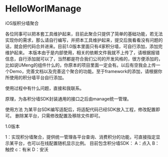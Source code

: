 HelloWorlManage
===============

iOS版积分墙聚合


  各位同事可以把本套工具维护起来，目前此聚合只提供了简单的基础功能，若无法实现你的需求，那么请自行编写，并把本工具维护起来，提交后我看看没有问题的话，就会把代码合并进来。目前1.0版本里面只有4家积分墙，可自行添加，添加完维护起来。
  本版本由于是内部使用，相关的依赖文件我就不上传了，请根据报错信息，自行添加就可以了，当然都是符合我们公司的开发风格的，很方便添加的，比如说UMeng的组件什么的，你原本的项目里面一定会有。以后有空我会上传一个Demo，完善文档以及完善这个聚合的功能。至于framework的添加，请根据你所使用的积分墙平台自行添加。  
  
  使用过程中有什么问题，直接和我联系。

原理，为各积分墙SDK封装通用的接口之后由manage统一管理。

使用方法
    为某平台SDK编写适配后，将适配代码已经SDK放入工程，修改配置即可。
    删除某平台，只需修改配置及移除文件即可。


1.0版本

  1：实现积分墙聚合，提供统一管理各平台查询、消费积分的功能，可直接指定显示某平台，也可以在线配置随机显示比例。
    目前包含积分墙SDK：
      A：点入
      B：触控
      c：有米
      D：安沃
